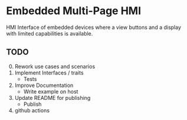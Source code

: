 # Embedded Multi-Page HMI

HMI Interface of embedded devices where a view buttons and a display with limited
capabilities is available.

## TODO

0. Rework use cases and scenarios
1. Implement Interfaces / traits
   * Tests
2. Improve Documentation
   * Write example on host
3. Update README for publishing
   * Publish
4. github actions

